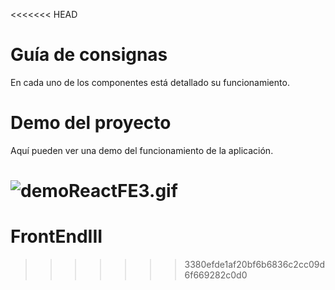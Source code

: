 <<<<<<< HEAD
# Guía de consignas

En cada uno de los componentes está detallado su funcionamiento.

# Demo del proyecto

Aquí pueden ver una demo del funcionamiento de la aplicación.

![demoReactFE3.gif](https://raw.githubusercontent.com/Frontend-III/entregable-frontend-3-junio22/main/demoReactFE3.gif)
=======
# FrontEndIII
>>>>>>> 3380efde1af20bf6b6836c2cc09d6f669282c0d0
